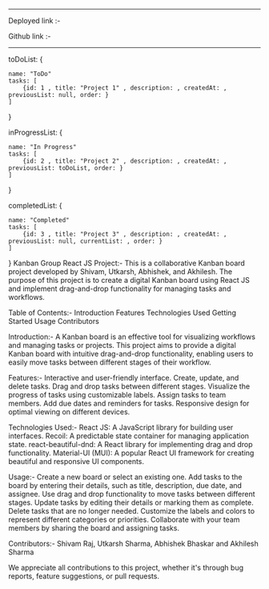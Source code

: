 *******
Deployed link :- 

Github link :- 

********

toDoList: {

    name: "ToDo"
    tasks: [
        {id: 1 , title: "Project 1" , description: , createdAt: , previousList: null, order: }
    ]

}

inProgressList: {

    name: "In Progress"
    tasks: [
        {id: 2 , title: "Project 2" , description: , createdAt: , previousList: toDoList, order: }
    ]

}

completedList: {

    name: "Completed"
    tasks: [
        {id: 3 , title: "Project 3" , description: , createdAt: , previousList: null, currentList: , order: }
    ]

}
Kanban Group React JS Project:-
This is a collaborative Kanban board project developed by Shivam, Utkarsh, Abhishek, and Akhilesh. The purpose of this project is to create a digital Kanban board using React JS and implement drag-and-drop functionality for managing tasks and workflows.


Table of Contents:-
Introduction
Features
Technologies Used
Getting Started
Usage
Contributors


Introduction:-
A Kanban board is an effective tool for visualizing workflows and managing tasks or projects. This project aims to provide a digital Kanban board with intuitive drag-and-drop functionality, enabling users to easily move tasks between different stages of their workflow.


Features:-
Interactive and user-friendly interface.
Create, update, and delete tasks.
Drag and drop tasks between different stages.
Visualize the progress of tasks using customizable labels.
Assign tasks to team members.
Add due dates and reminders for tasks.
Responsive design for optimal viewing on different devices.


Technologies Used:-
React JS: A JavaScript library for building user interfaces.
Recoil: A predictable state container for managing application state.
react-beautiful-dnd: A React library for implementing drag and drop functionality.
Material-UI (MUI): A popular React UI framework for creating beautiful and responsive UI components.


Usage:-
Create a new board or select an existing one.
Add tasks to the board by entering their details, such as title, description, due date, and assignee.
Use drag and drop functionality to move tasks between different stages.
Update tasks by editing their details or marking them as complete.
Delete tasks that are no longer needed.
Customize the labels and colors to represent different categories or priorities.
Collaborate with your team members by sharing the board and assigning tasks.


Contributors:-
Shivam Raj,
Utkarsh Sharma,
Abhishek Bhaskar and 
Akhilesh Sharma




We appreciate all contributions to this project, whether it's through bug reports, feature suggestions, or pull requests.
